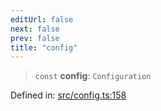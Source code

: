 ```yaml
---
editUrl: false
next: false
prev: false
title: "config"
---
```


> `const` **config**: `Configuration`

Defined in: [src/config.ts:158](https://github.com/fabricjs/fabric.js/blob/8206f10a405480a7ba988ff6cfdde6412c1f13f8/src/config.ts#L158)
